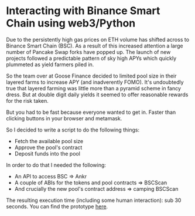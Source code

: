 # Interacting with Binance Smart Chain using web3/Python  

Due to the persistently high gas prices on ETH volume has shifted across to Binance Smart Chain (BSC). As a result of this increased attention a large number of Pancake Swap forks have popped up. The launch of new projects followed a predictable pattern of sky high APYs which quickly plummeted as yield farmers piled in.  

So the team over at Goose Finance decided to limited pool size in their layered farms to increase APY (and inadverently FOMO). It's undoubtedly true that layered farming was little more than a pyramid scheme in fancy dress. But at double digit daily yields it seemed to offer reasonable rewards for the risk taken.  

But you had to be fast because everyone wanted to get in. 
Faster than clicking buttons in your browser and metamask.  

So I decided to write a script to do the following things:  
- Fetch the available pool size
- Approve the pool's contract
- Deposit funds into the pool 

In order to do that I needed the following:  
- An API to access BSC => Ankr
- A couple of ABIs for the tokens and pool contracts => BSCScan
- And crucially the new pool's contract address => camping BSCScan  

The resulting execution time (including some human interaction): sub 30 seconds.
You can find the prototype [here](https://github.com/tloecher/bsc-w3-python/blob/master/yeet-goose.ipynb).
